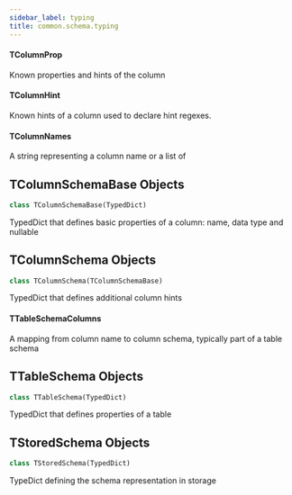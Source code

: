 ```yaml
---
sidebar_label: typing
title: common.schema.typing
---
```


#### TColumnProp

Known properties and hints of the column

#### TColumnHint

Known hints of a column used to declare hint regexes.

#### TColumnNames

A string representing a column name or a list of

## TColumnSchemaBase Objects

```python
class TColumnSchemaBase(TypedDict)
```

TypedDict that defines basic properties of a column: name, data type and nullable

## TColumnSchema Objects

```python
class TColumnSchema(TColumnSchemaBase)
```

TypedDict that defines additional column hints

#### TTableSchemaColumns

A mapping from column name to column schema, typically part of a table schema

## TTableSchema Objects

```python
class TTableSchema(TypedDict)
```

TypedDict that defines properties of a table

## TStoredSchema Objects

```python
class TStoredSchema(TypedDict)
```

TypeDict defining the schema representation in storage

